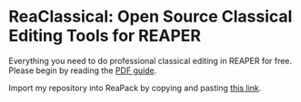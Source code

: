# ReaClassical: Open Source Classical Editing Tools for REAPER

Everything you need to do professional classical editing in REAPER for free. Please begin by reading the [PDF guide](https://github.com/chmaha/ReaClassical/raw/master/ReaClassical%20User%20Guide.pdf).

Import my repository into ReaPack by copying and pasting [this link](https://chmaha.github.io/ReaClassical/index.xml).
